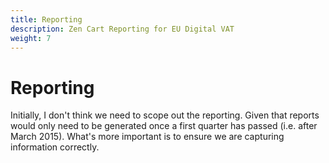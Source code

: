 ```yaml
---
title: Reporting
description: Zen Cart Reporting for EU Digital VAT
weight: 7
---
```


Reporting
============

Initially, I don't think we need to scope out the reporting. Given that reports would only need to be generated once a first quarter has passed (i.e. after March 2015). What's more important is to ensure we are capturing information correctly.
